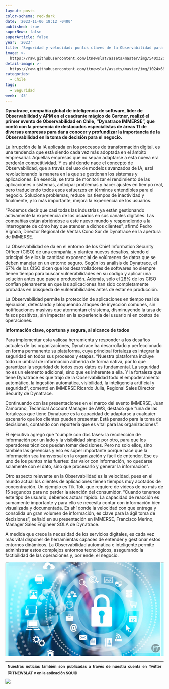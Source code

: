 ```yaml
---
layout: posts
color-schema: red-dark
date: '2023-11-06 18:12 -0400'
published: true
superNews: false
superArticle: false
year: '2023'
title: 'Seguridad y velocidad: puntos claves de la Observabilidad para las compañías'
image: >-
  https://raw.githubusercontent.com/itnewslat/assets/master/img/540x320/seguridad-p.jpg
detail-image: >-
  https://raw.githubusercontent.com/itnewslat/assets/master/img/1024x680/seguridad-g.jpg
categories:
  - Chile
tags:
  - Seguridad
week: '45'
---
```

**Dynatrace, compañía global de inteligencia de software, líder de Observabilidad y APM en el cuadrante mágico de Gartner, realizó el primer evento de Observabilidad en Chile, “Dynatrace IMMERSE”, que contó con la presencia de destacados especialistas de áreas TI de diversas empresas para dar a conocer y profundizar la importancia de la Observabilidad en la toma de decisión para el negocio.**

La irrupción de la IA aplicada en los procesos de transformación digital, es una tendencia que está siendo cada vez más adoptada en el ámbito empresarial. Aquellas empresas que no sepan adaptarse a esta nueva era perderán competitividad. Y es ahí donde nace el concepto de Observabilidad, que a través del uso de modelos avanzados de IA, está revolucionando la manera en la que se gestionan los sistemas y aplicaciones. En esencia, se trata de monitorizar el rendimiento de las aplicaciones o sistemas, anticipar problemas y hacer ajustes en tiempo real, pero traduciendo todos esos esfuerzos en términos entendibles para el negocio. Soluciona problemas, reduce los tiempos de inactividad y finalmente, y lo más importante, mejora la experiencia de los usuarios.

“Podemos decir que casi todas las industrias ya están gestionando activamente la experiencia de los usuarios en sus canales digitales. Las compañías están abriéndose a este nuevo mundo y respondiendo a la interrogante de cómo hay que atender a dichos clientes”, afirmó Pedro Vignola, Director Regional de Ventas Cono Sur de Dynatrace en la apertura de IMMERSE.

La Observabilidad se da en el entorno de los Chief Information Security Officer (CISO) de una compañía, y plantea nuevos desafíos, siendo el principal de ellos la cantidad exponencial de volúmenes de datos que se deben manejar en un entorno seguro. Según los análisis de Dynatrace, el 67% de los CISO dicen que los desarrolladores de softwares no siempre tienen tiempo para buscar vulnerabilidades en su código y aplicar una solución antes que pase a producción. Además, sólo el 28% de los CISO confían plenamente en que las aplicaciones han sido completamente probadas en búsqueda de vulnerabilidades antes de estar en producción.

La Observabilidad permite la protección de aplicaciones en tiempo real de ejecución, detectando y bloqueando ataques de inyección comunes, sin notificaciones masivas que atormentan el sistema, disminuyendo la tasa de falsos positivos, sin impactar en la experiencia del usuario ni en costos de operaciones.

**Información clave, oportuna y segura, al alcance de todos**

Para implementar esta valiosa herramienta y responder a los desafíos actuales de las organizaciones, Dynatrace ha desarrollado y perfeccionado en forma permanente su plataforma, cuya principal fortaleza es integrar la seguridad en todos sus procesos y etapas. “Nuestra plataforma incluye todo un umbral de información adherida de forma nativa, por lo que garantizar la seguridad de todos esos datos es fundamental. La seguridad no es un elemento adicional, sino que es inherente a ella. Y la fortaleza que tiene Dynatrace es que trajo de la Observabilidad todo el empoderamiento automático, la ingestión automática, visibilidad, la inteligencia artificial y seguridad”, comentó en IMMERSE Ricardo Julia, Regional Sales Director Security de Dynatrace.

Continuando con las presentaciones en el marco del evento IMMERSE, Juan Zamorano, Technical Account Manager de AWS, destacó que “una de las fortalezas que tiene Dynatrace es la capacidad de adaptarse a cualquier escenario que los clientes pueden presentar. Está pensado para la toma de decisiones, contando con reportería que es vital para las organizaciones”.

El ejecutivo agregó que “cumple con dos fases: la recolección de información por un lado y la visibilidad simple por otro, para que los operadores técnicos puedan tomar decisiones. Pero no solo ellos, sino también las gerencias y eso es súper importante porque hace que la información sea transversal en la organización y fácil de entender. Ese es uno de los puntos más fuertes: dar valor con información, no quedarse solamente con el dato, sino que procesarlo y generar la información”.

Otro aspecto relevante en la Observabilidad es la velocidad, pues en el mundo actual los clientes de aplicaciones tienen tiempos muy acotados de concentración. Un ejemplo es Tik Tok, que requiere de videos de no más de 15 segundos para no perder la atención del consumidor. “Cuando tenemos este tipo de usuario, debemos actuar rápido. La capacidad de reacción es sumamente importante y para ello se necesita contar con información bien visualizada y documentada. Es ahí donde la velocidad con que entrega y consolida un gran volumen de información, es clave para la ágil toma de decisiones”, señaló en su presentación en IMMERSE, Francisco Merino, Manager Sales Engineer SOLA de Dynatrace.

A medida que crece la necesidad de los servicios digitales, es cada vez más vital disponer de herramientas capaces de entender y gestionar estos entornos dinámicos. La Observabilidad automática e inteligente permite administrar estos complejos entornos tecnológicos, asegurando la factibilidad de las operaciones y, por ende, el negocio.

![](https://raw.githubusercontent.com/itnewslat/assets/master/img/540x320/seguridad-p.jpg)

<table style="height: 42px;" width="569">
<tbody>
<tr>
<td style="text-align: justify;"><sub><strong>Nuestras noticias también son publicadas a través de nuestra cuenta en Twitter <a href="https://twitter.com/itnewslat?lang=es">@ITNEWSLAT</a> y en la aplicación <a href="https://squidapp.co/en/">SQUID</a></strong></sub></td>
</tr>
</tbody>
</table>

<img src="https://tracker.metricool.com/c3po.jpg?hash=56f88a41e39ab42c063cc51676587a04"/>